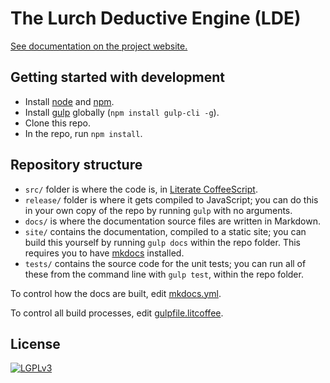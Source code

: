 
# The Lurch Deductive Engine (LDE)

[See documentation on the project website.](http://lurchmath.github.io/lde)

## Getting started with development

 * Install [node](https://nodejs.org/en/) and [npm](https://www.npmjs.com/).
 * Install [gulp](https://gulpjs.com/) globally
   (`npm install gulp-cli -g`).
 * Clone this repo.
 * In the repo, run `npm install`.

## Repository structure

 * `src/` folder is where the code is, in
   [Literate CoffeeScript](http://coffeescript.org/#literate).
 * `release/` folder is where it gets compiled to JavaScript; you can do
   this in your own copy of the repo by running `gulp` with no arguments.
 * `docs/` is where the documentation source files are written in Markdown.
 * `site/` contains the documentation, compiled to a static site; you can
   build this yourself by running `gulp docs` within the repo folder.
   This requires you to have [mkdocs](http://www.mkdocs.org/) installed.
 * `tests/` contains the source code for the unit tests; you can run all of
   these from the command line with `gulp test`, within the repo folder.

To control how the docs are built, edit [mkdocs.yml](mkdocs.yml).

To control all build processes, edit
[gulpfile.litcoffee](gulpfile.litcoffee).

## License

[![LGPLv3](https://www.gnu.org/graphics/lgplv3-147x51.png)](https://www.gnu.org/licenses/lgpl-3.0.en.html)
